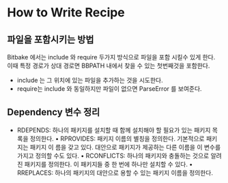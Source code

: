 # How to Write Recipe 

## 파일을 포함시키는 방법

Bitbake 에서는 include 와 require 두가지 방식으로 파일을 포함 시킬수 있게 한다.
이때 특정 경로가 상대 경로면 BBPATH 내에서 찾을 수 있는 첫번째것을 포함한다.

* include 는 그 위치에 있는 파일을 추가하는 것을 시도한다.
* require는 include 와 동일하지만 파일이 없으면 ParseError 를 보여준다.


## Dependency 변수 정리
* RDEPENDS: 하나의 패키지를 설치할 때 함께 설치해야 할 필요가 있는 패키지 목록을 정의한다.
• RPROVIDES: 패키지 이름의 별칭을 정의한다. 기본적으로 패키지는 패키지 이 름을 갖고 있다. 대안으로 패키지가 제공하는 다른 이름을 이 변수를 가지고 정의할 수도 있다.
• RCONFLICTS: 하나의 패키지와 충돌하는 것으로 알려진 패키지를 정의한다. 이 패키지들 중 한 번에 하나만 설치할 수 있다.
• RREPLACES: 하나의 패키지의 대안으로 용할 수 있는 패키지 이름을 정의한다.